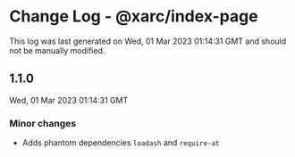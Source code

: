 # Change Log - @xarc/index-page

This log was last generated on Wed, 01 Mar 2023 01:14:31 GMT and should not be manually modified.

## 1.1.0
Wed, 01 Mar 2023 01:14:31 GMT

### Minor changes

- Adds phantom dependencies `loadash` and `require-at`

